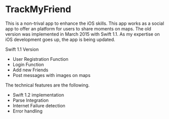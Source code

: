 # TrackMyFriend
This is a non-trival app to enhance the iOS skills. This app works as a social app to offer an platform for users to share moments on maps. The old version was implemented in March 2015 with Swift 1.1. As my expertise on iOS development goes up, the app is being updated.

Swift 1.1 Version
- User Registration Function
- Login Function
- Add new Friends
- Post messages with images on maps

The technical features are the following.
- Swift 1.2 implementation
- Parse Integration
- Internet Failure detection
- Error handling
